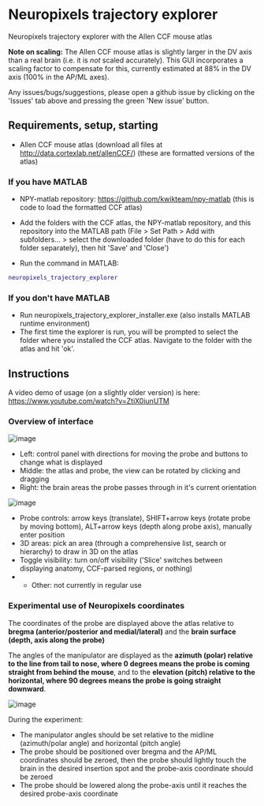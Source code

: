 # Neuropixels trajectory explorer
Neuropixels trajectory explorer with the Allen CCF mouse atlas

**Note on scaling:** The Allen CCF mouse atlas is slightly larger in the DV axis than a real brain (i.e. it is _not_ scaled accurately). This GUI incorporates a scaling factor to compensate for this, currently estimated at 88% in the DV axis (100% in the AP/ML axes). 

Any issues/bugs/suggestions, please open a github issue by clicking on the 'Issues' tab above and pressing the green 'New issue' button.

## Requirements, setup, starting
- Allen CCF mouse atlas (download all files at http://data.cortexlab.net/allenCCF/)
(these are formatted versions of the atlas)

### If you have MATLAB
- NPY-matlab repository: https://github.com/kwikteam/npy-matlab
(this is code to load the formatted CCF atlas)

- Add the folders with the CCF atlas, the NPY-matlab repository, and this repository into the MATLAB path
(File > Set Path > Add with subfolders... > select the downloaded folder (have to do this for each folder separately), then hit 'Save' and 'Close')

- Run the command in MATLAB:
```matlab
neuropixels_trajectory_explorer
```

### If you don't have MATLAB
- Run neuropixels_trajectory_explorer_installer.exe (also installs MATLAB runtime environment)
- The first time the explorer is run, you will be prompted to select the folder where you installed the CCF atlas. Navigate to the folder with the atlas and hit 'ok'.

## Instructions

A video demo of usage (on a slightly older version) is here: https://www.youtube.com/watch?v=ZtiX0iunUTM

### Overview of interface
![image](https://github.com/petersaj/neuropixels_trajectory_explorer/blob/main/wiki/overview.PNG)
- Left: control panel with directions for moving the probe and buttons to change what is displayed
- Middle: the atlas and probe, the view can be rotated by clicking and dragging
- Right: the brain areas the probe passes through in it's current orientation

![image](https://github.com/petersaj/neuropixels_trajectory_explorer/blob/main/wiki/control_panel.PNG)
- Probe controls: arrow keys (translate), SHIFT+arrow keys (rotate probe by moving bottom), ALT+arrow keys (depth along probe axis), manually enter position
- 3D areas: pick an area (through a comprehensive list, search or hierarchy) to draw in 3D on the atlas
- Toggle visibility: turn on/off visibility ('Slice' switches between displaying anatomy, CCF-parsed regions, or nothing)
- - Other: not currently in regular use


### Experimental use of Neuropixels coordinates
The coordinates of the probe are displayed above the atlas relative to **bregma (anterior/posterior and medial/lateral)** and the **brain surface (depth, axis along the probe)**

The angles of the manipulator are displayed as the **azimuth (polar) relative to the line from tail to nose, where 0 degrees means the probe is coming straight from behind the mouse**, and to the **elevation (pitch) relative to the horizontal, where 90 degrees means the probe is going straight downward**.

![image](https://github.com/petersaj/neuropixels_trajectory_explorer/blob/main/wiki/angles.png)


During the experiment:
- The manipulator angles should be set relative to the midline (azimuth/polar angle) and horizontal (pitch angle)
- The probe should be positioned over bregma and the AP/ML coordinates should be zeroed, then the probe should lightly touch the brain in the desired insertion spot and the probe-axis coordinate should be zeroed
- The probe should be lowered along the probe-axis until it reaches the desired probe-axis coordinate
